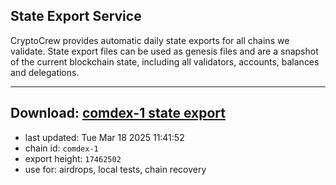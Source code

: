 ## State Export Service
CryptoCrew provides automatic daily state exports for all chains we validate. State export files can be used as genesis files and are a snapshot of the current blockchain state, including all validators, accounts, balances and delegations.

---
**Download: [comdex-1 state export](https://dl-eu2.ccvalidators.com/SERVICE/comdex/comdex-1_export_17462502.json)**
---

- last updated: Tue Mar 18 2025 11:41:52
- chain id: `comdex-1`
- export height: `17462502`
- use for: airdrops, local tests, chain recovery
